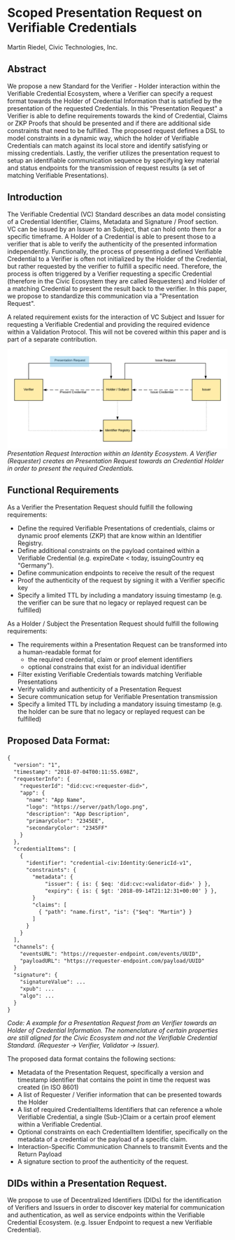 # Scoped Presentation Request on Verifiable Credentials
Martin Riedel, Civic Technologies, Inc.

## Abstract
We propose a new Standard for the Verifier - Holder interaction within the Verifiable Credential Ecosystem, where a Verifier can specify a request format towards the Holder of Credential Information that is satisfied by the presentation of the requested Credentials. In this "Presentation Request" a Verifier is able to define requirements towards the kind of Credential, Claims or ZKP Proofs that should be presented and if there are additional side constraints that need to be fulfilled. The proposed request defines a DSL to model constraints in a dynamic way, which the holder of Verifiable Credentials can match against its local store and identify satisfying or missing credentials. Lastly, the verifier utilizes the presentation request to setup an identifiable communication sequence by specifying key material and status endpoints for the transmission of request results (a set of matching Verifiable Presentations).

## Introduction
The Verifiable Credential (VC) Standard describes an data model consisting of a Credential Identifier, Claims, Metadata and Signature / Proof section. VC can be issued by an Issuer to an Subject, that can hold onto them for a specific timeframe. A Holder of a Credential is able to present those to a verifier that is able to verify the authenticity of the presented information independently. Functionally, the process of presenting a defined Verifiable Credential to a Verifier is often not initialized by the Holder of the Credential, but rather requested by the verifier to fulfill a specific need. Therefore, the process is often triggered by a Verifier requesting a specific Credential (therefore in the Civic Ecosystem they are called Requesters) and Holder of a matching Credential to present the result back to the verifier. In this paper, we propose to standardize this communication via a "Presentation Request".

A related requirement exists for the interaction of VC Subject and Issuer for requesting a Verifiable Credential and providing the required evidence within a Validation Protocol. This will not be covered within this paper and is part of a separate contribution.


![Alt text](PresReq_Ecosystem.png)
*Presentation Request Interaction within an Identity Ecosystem. A Verifier (Requester) creates an Presentation Request towards an Credential Holder in order to present the required Credentials.*



## Functional Requirements
As a Verifier the Presentation Request should fulfill the following requirements:
- Define the required Verifiable Presentations of credentials, claims or dynamic proof elements (ZKP) that are know within an Identifier Registry.
- Define additional constraints on the payload contained within a Verifiable Credential (e.g. expireDate < today, issuingCountry eq "Germany").
- Define communication endpoints to receive the result of the request
- Proof the authenticity of the request by signing it with a Verifier specific key
- Specify a limited TTL by including a mandatory issuing timestamp (e.g. the verifier can be sure that no legacy or replayed request can be fulfilled)

As a Holder / Subject the Presentation Request should fulfill the following requirements:

- The requirements within a Presentation Request can be transformed into a human-readable format for
  - the required credential, claim or proof element identifiers
  - optional constrains that exist for an individual identifier
- Filter existing Verifiable Credentials towards matching Verifiable Presentations
- Verify validity and authenticity of a Presentation Request
- Secure communication setup for Verifiable Presentation transmission
- Specify a limited TTL by including a mandatory issuing timestamp (e.g. the holder can be sure that no legacy or replayed request can be fulfilled)

## Proposed Data Format:

```
{
  "version": "1",
  "timestamp": "2018-07-04T00:11:55.698Z",
  "requesterInfo": {
    "requesterId": "did:cvc:<requester-did>",
    "app": {
      "name": "App Name",
      "logo": "https://server/path/logo.png",
      "description": "App Description",
      "primaryColor": "2345EE",
      "secondaryColor": "2345FF"
    }
  },
  "credentialItems": [
    {
      "identifier": "credential-civ:Identity:GenericId-v1",
      "constraints": {
		"metadata": {
			"issuer": { is: { $eq: 'did:cvc:<validator-did>' } },
			"expiry": { is: { $gt: '2018-09-14T21:12:31+00:00' } },	
		}
        "claims": [
          { "path": "name.first", "is": {"$eq": "Martin"} }
        ]
      }
    }
  ],
  "channels": {
    "eventsURL": "https://requester-endpoint.com/events/UUID",
    "payloadURL": "https://requester-endpoint.com/payload/UUID"
  }
  "signature": {
	"signatureValue": ...
    "xpub": ...
	"algo": ...
  }
}
```
*Code: A example for a Presentation Request from an Verifier towards an Holder of Credential Information. The nomenclature of certain properties are still aligned for the Civic Ecosystem and not the Verifiable Credential Standard. (Requester → Verifier, Validator → Issuer).*

The proposed data format contains the following sections:

- Metadata of the Presentation Request, specifically a version and timestamp identifier that contains the point in time the request was created (in ISO 8601)
- A list of Requester / Verifier information that can be presented towards the Holder
- A list of required CredentialItems Identifiers that can reference a whole Verifiable Credential, a single (Sub-)Claim or a certain proof element within a Verifiable Credential.
- Optional constraints on each CredentialItem Identifier, specifically on the metadata of a credential or the payload of a specific claim.
- Interaction-Specific Communication Channels to transmit Events and the Return Payload
- A signature section to proof the authenticity of the request.

## DIDs within a Presentation Request.
We propose to use of Decentralized Identifiers (DIDs) for the identification of Verifiers and Issuers in order to discover key material for communication and authentication, as well as service endpoints within the Verifiable Credential Ecosystem. (e.g. Issuer Endpoint to request a new Verifiable Credential).

